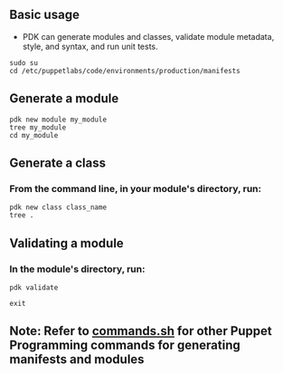 ## Basic usage
- PDK can generate modules and classes, validate module metadata, style, and syntax, and run unit tests.

```
sudo su
cd /etc/puppetlabs/code/environments/production/manifests
```

## Generate a module
```
pdk new module my_module
tree my_module
cd my_module
```

## Generate a class
### From the command line, in your module's directory, run:
```
pdk new class class_name
tree .
```

## Validating a module
### In the module's directory, run:
```
pdk validate
```

```
exit
```

## Note: Refer to [commands.sh](./commands.sh) for other Puppet Programming commands for generating manifests and modules